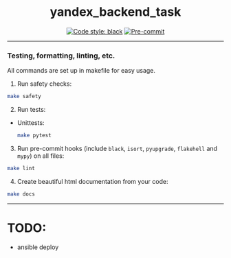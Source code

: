 

<h1 align='center'>
    yandex_backend_task
</h1>

<h4 align='center'>

</h4>

<div align="center">

[![Code style: black](https://img.shields.io/badge/code%20style-black-000000.svg)](https://github.com/psf/black)
[![Pre-commit](https://img.shields.io/badge/pre--commit-enabled-brightgreen?logo=pre-commit&logoColor=white)](https://github.com/yandex_backend_task/yandex_backend_task/blob/master/.pre-commit-config.yaml)
</div>

---

### Testing, formatting, linting, etc.
All commands are set up in makefile for easy usage.

1. Run safety checks:
```bash
make safety
```
2. Run tests:
* Unittests:
    ```bash
    make pytest
    ```
3. Run pre-commit hooks (include `black`, `isort`, `pyupgrade`, `flakehell` and `mypy`) on all files:
```bash
make lint
```
4. Create beautiful html documentation from your code:
```bash
make docs
```

---
# TODO:
- ansible deploy
